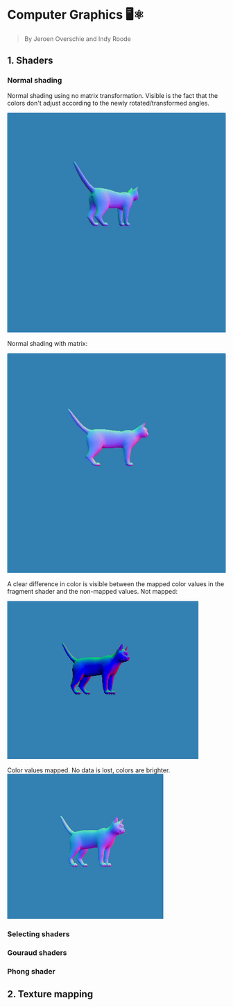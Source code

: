 # Computer Graphics 🖥⚛️
> By Jeroen Overschie and Indy Roode

## 1. Shaders

### Normal shading

Normal shading using no matrix transformation. Visible is the fact that the colors don't adjust according to the newly rotated/transformed angles.

![Normal Shading](./Screenshots/normal_shading_no-matrix.gif)

Normal shading with matrix:

![Normal Shading](./Screenshots/normal_shading.gif)

A clear difference in color is visible between the mapped color values in the fragment shader and the non-mapped values. Not mapped:

![Not mapped values](./Screenshots/normal_shading_range-not-mapped.png)

Color values mapped. No data is lost, colors are brighter.
![Mapped values](./Screenshots/normal_shading_range-mapped.png)

### Selecting shaders
### Gouraud shaders
### Phong shader


## 2. Texture mapping